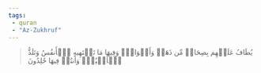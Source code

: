```yaml
---
tags: 
 - quran 
 - "Az-Zukhruf"
---
```


> يُطَافُ عَلَيۡهِم بِصِحَافٖ مِّن ذَهَبٖ وَأَكۡوَابٖۖ وَفِيهَا مَا تَشۡتَهِيهِ ٱلۡأَنفُسُ وَتَلَذُّ ٱلۡأَعۡيُنُۖ وَأَنتُمۡ فِيهَا خَٰلِدُونَ
